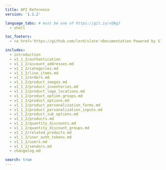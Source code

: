 ```yaml
---
title: API Reference
version: '1.1.2'

language_tabs: # must be one of https://git.io/vQNgJ
  - shell

toc_footers:
  - <a href='https://github.com/lord/slate'>Documentation Powered by Slate</a>

includes:
  - introduction
  - v1_1_2/authentication
  - v1_1_2/account_addresses.md
  - v1_1_2/categories.md
  - v1_1_2/line_items.md
  - v1_1_2/orders.md
  - v1_1_2/product_images.md
  - v1_1_2/product_inventories.md
  - v1_1_2/product_logo_locations.md
  - v1_1_2/product_option_groups.md
  - v1_1_2/product_options.md
  - v1_1_2/product_personalization_forms.md
  - v1_1_2/product_personalization_inputs.md
  - v1_1_2/product_sub_options.md
  - v1_1_2/products.md
  - v1_1_2/quantity_discounts.md
  - v1_1_2/quantity_discount_groups.md
  - v1_1_2/related_products.md
  - v1_1_2/user_auth_tokens.md
  - v1_1_2/users.md
  - v1_1_2/vendors.md
  - changelog.md

search: true
---
```

